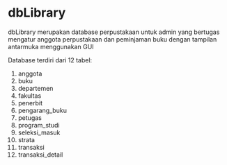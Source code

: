 # dbLibrary
dbLibrary merupakan database perpustakaan untuk admin yang bertugas mengatur anggota perpustakaan dan peminjaman buku dengan tampilan antarmuka menggunakan GUI

Database terdiri dari 12 tabel:
1. anggota
2. buku
3. departemen
4. fakultas
5. penerbit
6. pengarang_buku
7. petugas
8. program_studi
9. seleksi_masuk
10. strata
11. transaksi
12. transaksi_detail
